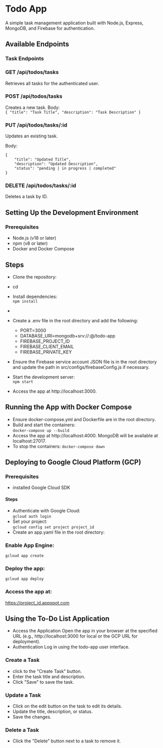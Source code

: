 # Todo App
A simple task management application built with Node.js, Express, MongoDB, and Firebase for authentication.
## Available Endpoints
### Task Endpoints
### GET /api/todos/tasks
Retrieves all tasks for the authenticated user.
### POST /api/todos/tasks
Creates a new task.
Body:  
`{
"title": "Task Title",
"description": "Task Description"
}`
### PUT /api/todos/tasks/:id
Updates an existing task. 

Body:  
```
{
    "title": "Updated Title",
    "description": "Updated Description",
    "status": "pending | in progress | completed"
}
```

### DELETE /api/todos/tasks/:id
Deletes a task by ID.
## Setting Up the Development Environment
### Prerequisites
- Node.js (v18 or later)
- npm (v8 or later)
- Docker and Docker Compose
## Steps
- Clone the repository:
- cd <repository-folder>
- Install dependencies:  
  `npm install`
-
- Create a .env file in the root directory and add the following:
    - PORT=3000
    - DATABASE_URI=mongodb+srv://<username>:<password>@<cluster-url>/todo-app
    - FIREBASE_PROJECT_ID
    - FIREBASE_CLIENT_EMAIL
    - FIREBASE_PRIVATE_KEY
  

- Ensure the Firebase service account JSON file is in the root directory and update the path in src/configs/firebaseConfig.js if necessary.
- Start the development server:  
  `npm start`
- Access the app at http://localhost:3000.
## Running the App with Docker Compose
- Ensure docker-compose.yml and Dockerfile are in the root directory.
- Build and start the containers:  
  `docker-compose up --build`
- Access the app at http://localhost:4000. MongoDB will be available at localhost:27017.
- To stop the containers:
  `docker-compose down`

## Deploying to Google Cloud Platform (GCP)
### Prerequisites
- installed Google Cloud SDK
#### Steps
- Authenticate with Google Cloud:  
  `gcloud auth login`
- Set your project:  
  `gcloud config set project project_id`
- Create an app.yaml file in the root directory:
### Enable App Engine:
```gcloud app create```
### Deploy the app:
```gcloud app deploy```
### Access the app at:
https://project_id.appspot.com
## Using the To-Do List Application
- Access the Application Open the app in your browser at the specified URL (e.g., http://localhost:3000 for local or the GCP URL for deployment).
- Authentication Log in using the todo-app user interface.
### Create a Task
- click to the "Create Task" button.
- Enter the task title and description.
- Click "Save" to save the task.
### Update a Task
- Click on the edit button on the task to edit its details.
- Update the title, description, or status.
- Save the changes.
### Delete a Task
- Click the "Delete" button next to a task to remove it.

